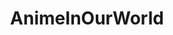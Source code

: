 ---
layout: post
title: "AnimeInOurWorld"
image: https://lh3.googleusercontent.com/d/1aSPdS-ff6do_s54DcYQVHG6S_4iBEiO3
model_count: 1
---